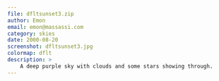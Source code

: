 ```yaml
---
file: dfltsunset3.zip
author: Emon
email: emon@massassi.com
category: skies
date: 2000-08-20
screenshot: dfltsunset3.jpg
colormap: dflt
description: >
    A deep purple sky with clouds and some stars showing through.
---
```

